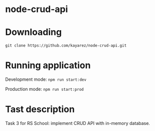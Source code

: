 # node-crud-api
# Downloading

`git clone https://github.com/kayarez/node-crud-api.git`
  
# Running application

Development mode: `npm run start:dev`

Production mode: `npm run start:prod`

# Tast description

Task 3 for RS School: implement CRUD API with in-memory database.


